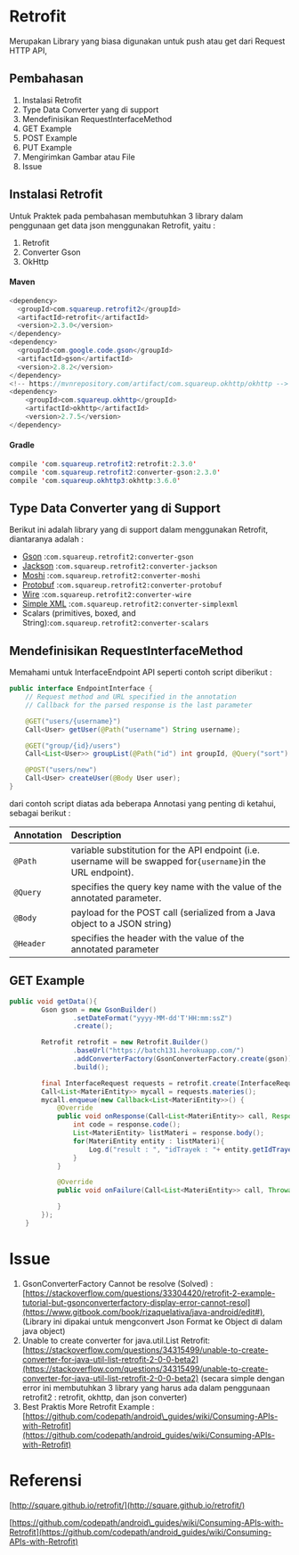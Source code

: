 

# Retrofit

Merupakan Library yang biasa digunakan untuk push atau get dari Request HTTP API,

## Pembahasan

1. Instalasi Retrofit
2. Type Data Converter yang di support
3. Mendefinisikan RequestInterfaceMethod
4. GET Example
5. POST Example
6. PUT Example
7. Mengirimkan Gambar atau File
8. Issue

## Instalasi Retrofit

Untuk Praktek pada pembahasan membutuhkan 3 library dalam penggunaan get data json menggunakan Retrofit, yaitu :

1. Retrofit
2. Converter Gson
3. OkHttp

#### Maven

```java
<dependency>
  <groupId>com.squareup.retrofit2</groupId>
  <artifactId>retrofit</artifactId>
  <version>2.3.0</version>
</dependency>
<dependency>
  <groupId>com.google.code.gson</groupId>
  <artifactId>gson</artifactId>
  <version>2.8.2</version>
</dependency>
<!-- https://mvnrepository.com/artifact/com.squareup.okhttp/okhttp -->
<dependency>
    <groupId>com.squareup.okhttp</groupId>
    <artifactId>okhttp</artifactId>
    <version>2.7.5</version>
</dependency>
```

#### Gradle

```java
compile 'com.squareup.retrofit2:retrofit:2.3.0'
compile 'com.squareup.retrofit2:converter-gson:2.3.0'
compile 'com.squareup.okhttp3:okhttp:3.6.0'
```

## Type Data Converter yang di Support

Berikut ini adalah library yang di support dalam menggunakan Retrofit, diantaranya adalah :

* [Gson](https://github.com/google/gson) :`com.squareup.retrofit2:converter-gson`
* [Jackson](http://wiki.fasterxml.com/JacksonHome) :`com.squareup.retrofit2:converter-jackson`
* [Moshi](https://github.com/square/moshi/) :`com.squareup.retrofit2:converter-moshi`
* [Protobuf](https://developers.google.com/protocol-buffers/) :`com.squareup.retrofit2:converter-protobuf`
* [Wire](https://github.com/square/wire) :`com.squareup.retrofit2:converter-wire`
* [Simple XML](http://simple.sourceforge.net/) :`com.squareup.retrofit2:converter-simplexml`
* Scalars \(primitives, boxed, and String\):`com.squareup.retrofit2:converter-scalars`

## Mendefinisikan RequestInterfaceMethod

Memahami untuk InterfaceEndpoint API seperti contoh script diberikut :

```java
public interface EndpointInterface {
    // Request method and URL specified in the annotation
    // Callback for the parsed response is the last parameter

    @GET("users/{username}")
    Call<User> getUser(@Path("username") String username);

    @GET("group/{id}/users")
    Call<List<User>> groupList(@Path("id") int groupId, @Query("sort") String sort);

    @POST("users/new")
    Call<User> createUser(@Body User user);
}
```

dari contoh script diatas ada beberapa Annotasi yang penting di ketahui, sebagai berikut :

| Annotation | Description |
| :--- | :--- |
| `@Path` | variable substitution for the API endpoint \(i.e. username will be swapped for`{username}`in the URL endpoint\). |
| `@Query` | specifies the query key name with the value of the annotated parameter. |
| `@Body` | payload for the POST call \(serialized from a Java object to a JSON string\) |
| `@Header` | specifies the header with the value of the annotated parameter |

## GET Example

```java
public void getData(){
        Gson gson = new GsonBuilder()
                .setDateFormat("yyyy-MM-dd'T'HH:mm:ssZ")
                .create();

        Retrofit retrofit = new Retrofit.Builder()
                .baseUrl("https://batch131.herokuapp.com/")
                .addConverterFactory(GsonConverterFactory.create(gson))
                .build();

        final InterfaceRequest requests = retrofit.create(InterfaceRequest.class);
        Call<List<MateriEntity>> mycall = requests.materies();
        mycall.enqueue(new Callback<List<MateriEntity>>() {
            @Override
            public void onResponse(Call<List<MateriEntity>> call, Response<List<MateriEntity>> response) {
                int code = response.code();
                List<MateriEntity> listMateri = response.body();
                for(MateriEntity entity : listMateri){
                    Log.d("result : ", "idTrayek : "+ entity.getIdTrayek());
                }
            }

            @Override
            public void onFailure(Call<List<MateriEntity>> call, Throwable t) {

            }
        });
    }
```

# Issue

1. GsonConverterFactory Cannot be resolve \(Solved\) : [https://stackoverflow.com/questions/33304420/retrofit-2-example-tutorial-but-gsonconverterfactory-display-error-cannot-resol](https://www.gitbook.com/book/rizaquelativa/java-android/edit#), \(Library ini dipakai untuk mengconvert Json Format ke Object di dalam java object\)
2. Unable to create converter for java.util.List Retrofit: [https://stackoverflow.com/questions/34315499/unable-to-create-converter-for-java-util-list-retrofit-2-0-0-beta2](https://stackoverflow.com/questions/34315499/unable-to-create-converter-for-java-util-list-retrofit-2-0-0-beta2) \(secara simple dengan error ini membutuhkan 3 library yang harus ada dalam penggunaan retrofit2 : retrofit, okhttp, dan json converter\)
3. Best Praktis More Retrofit Example : [https://github.com/codepath/android\_guides/wiki/Consuming-APIs-with-Retrofit](https://github.com/codepath/android_guides/wiki/Consuming-APIs-with-Retrofit)

# Referensi

[http://square.github.io/retrofit/](http://square.github.io/retrofit/)

[https://github.com/codepath/android\_guides/wiki/Consuming-APIs-with-Retrofit](https://github.com/codepath/android_guides/wiki/Consuming-APIs-with-Retrofit)

